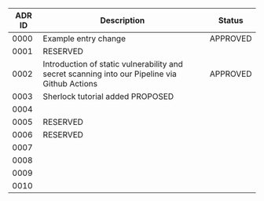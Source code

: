 | ADR ID | Description                                                                                   | Status   |
| ------ | --------------------------------------------------------------------------------------------- | -------- |
| 0000   | Example entry change                                                                          | APPROVED |
| 0001   | RESERVED                                                                                      |          |
| 0002   | Introduction of static vulnerability and secret scanning into our Pipeline via Github Actions | APPROVED |
| 0003   | Sherlock tutorial added                                                                         PROPOSED                    |          |
| 0004   |                                                                                               |          |
| 0005   | RESERVED                                                                                      |          |
| 0006   | RESERVED                                                                                      |          |
| 0007   |                                                                                               |          |
| 0008   |                                                                                               |          |
| 0009   |                                                                                               |          |
| 0010   |                                                                                               |          |
